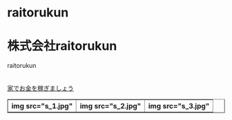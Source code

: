 # raitorukun
<html>
<h1>株式会社raitorukun</h1>
<head>
raitorukun
</head>
<body>
<br><br><br>
<a href="http://www.gendama.jp"<<h2>家でお金を稼ぎましょう</h2></a>
<table border="1">
  <tr>
    <th>img src="s_1.jpg"</th>
    <th>img src="s_2.jpg"</th>
    <th>img src="s_3.jpg"</th>
<table>
</body>
</html>
